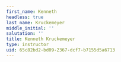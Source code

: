 ```yaml
---
first_name: Kenneth
headless: true
last_name: Kruckemeyer
middle_initial: ''
salutation: ''
title: Kenneth Kruckemeyer
type: instructor
uid: 65c82bd2-bd09-2367-dcf7-b7155d5a6713
---
```

